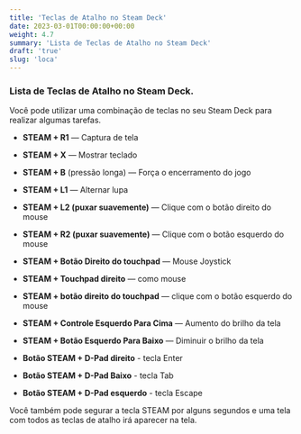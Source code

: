 ```yaml
---
title: 'Teclas de Atalho no Steam Deck'
date: 2023-03-01T00:00:00+00:00
weight: 4.7
summary: 'Lista de Teclas de Atalho no Steam Deck'
draft: 'true'
slug: 'loca'
---
```


### Lista de Teclas de Atalho no Steam Deck.

Você pode utilizar uma combinação de teclas no seu Steam Deck para realizar algumas tarefas.

- **STEAM + R1** — Captura de tela

- **STEAM + X** — Mostrar teclado

- **STEAM + B** (pressão longa) — Força o encerramento do jogo

- **STEAM + L1** — Alternar lupa

- **STEAM + L2 (puxar suavemente)** — Clique com o botão direito do mouse

- **STEAM + R2 (puxar suavemente)** — Clique com o botão esquerdo do mouse

- **STEAM + Botão Direito do touchpad** — Mouse Joystick

- **STEAM + Touchpad direito** — como mouse

- **STEAM + botão direito do touchpad** — clique com o botão esquerdo do mouse

- **STEAM + Controle Esquerdo Para Cima** — Aumento do brilho da tela

- **STEAM + Botão Esquerdo Para Baixo** — Diminuir o brilho da tela

- **Botão STEAM + D-Pad direito** - tecla Enter

- **Botão STEAM + D-Pad Baixo**  - tecla Tab

- **Botão STEAM + D-Pad esquerdo** - tecla Escape

Você também pode segurar a tecla STEAM por alguns segundos e uma tela com todos as teclas de atalho irá aparecer na tela.
